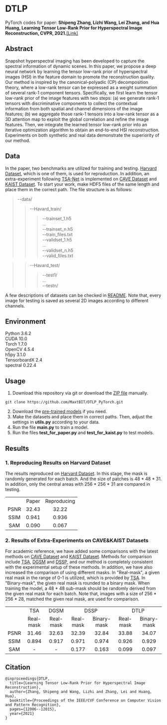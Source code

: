 # DTLP
PyTorch codes for paper: **Shipeng Zhang, Lizhi Wang, Lei Zhang, and Hua Huang, Learning Tensor Low-Rank Prior for Hyperspectral Image Reconstruction, CVPR, 2021.**[[Link]](https://openaccess.thecvf.com/content/CVPR2021/papers/Zhang_Learning_Tensor_Low-Rank_Prior_for_Hyperspectral_Image_Reconstruction_CVPR_2021_paper.pdf)

## Abstract
Snapshot hyperspectral imaging has been developed to capture the spectral information of dynamic scenes. In this paper, we propose a deep neural network by learning the tensor low-rank prior of hyperspectral images (HSI) in the feature domain to promote the reconstruction quality. Our method is inspired by the canonical-polyadic (CP) decomposition theory, where a low-rank tensor can be expressed as a weight summation of several rank-1 component tensors. Specifically, we first learn the tensor low-rank prior of the image features with two steps: (a) we generate rank-1 tensors with discriminative components to collect the contextual information from both spatial and channel dimensions of the image features; (b) we aggregate those rank-1 tensors into a low-rank tensor as a 3D attention map to exploit the global correlation and refine the image features. Then, we integrate the learned tensor low-rank prior into an iterative optimization algorithm to obtain an end-to-end HSI reconstruction. Experiments on both synthetic and real data demonstrate the superiority of our method. 

## Data
In the paper, two benchmarks are utilized for training and testing. [Harvard Dataset](http://vision.seas.harvard.edu/hyperspec/), which is one of them, is used for reproduction. In addition, an extra-experiment following [TSA-Net](https://link.springer.com/chapter/10.1007%2F978-3-030-58592-1_12) is implemented on [CAVE Dataset](https://www1.cs.columbia.edu/CAVE/projects/gap_camera/) and [KAIST Dataset](http://vclab.kaist.ac.kr/siggraphasia2017p1/). To start your work, make HDF5 files of the same length and place them in the correct path. The file structure is as follows:<br/>
>--data/<br/>
>>--Havard_train/<br/>
>>>--trainset_1.h5<br/>
>>>...<br/>
>>>--trainset_n.h5<br/>
>>>--train_files.txt<br/>
>>>--validset_1.h5<br/>
>>>...<br/>
>>>--validset_n.h5<br/>
>>>--valid_files.txt<br/>

>>--Havard_test/<br/>
>>>--test1/<br/>
>>>...<br/>
>>>--testn/<br/>

A few descriptions of datasets can be checked in [README](https://github.com/MaxtBIT/DTLP_PyTorch/blob/main/data/readme.txt). Note that, every image for testing is saved as several 2D images according to different channels.

## Environment
Python 3.6.2<br/>
CUDA 10.0<br/>
Torch 1.7.0<br/>
OpenCV 4.5.4<br/>
h5py 3.1.0<br/>
TensorboardX 2.4<br/>
spectral 0.22.4<br/>

## Usage
1. Download this repository via git or download the [ZIP file](https://github.com/MaxtBIT/DTLP_PyTorch/archive/refs/heads/main.zip) manually.
```
git clone https://github.com/MaxtBIT/DTLP_PyTorch.git
```
2. Download the [pre-trained models](https://drive.google.com/file/d/1Pk0SF6W4pXkLzgU6TCWuXs_5hN387ehM/view?usp=sharing) if you need.
3. Make the datasets and place them in correct paths. Then, adjust the settings in **utils.py** according to your data.
4. Run the file **main.py** to train a model.
5. Run the files **test_for_paper.py** and **test_for_kaist.py** to test models.

## Results
### 1. Reproducing Results on Harvard Dataset
The results reproduced on [Harvard Dataset](http://vision.seas.harvard.edu/hyperspec/). In this stage, the mask is randomly generated for each batch. And the size of patches is 48 * 48 * 31. In addition, only the central areas with 256 * 256 * 31 are compared in testing.
<table align="center">
   <tr align = "center">
      <td></td>
      <td>Paper</td>
      <td>Reproducing</td>
   </tr>
   <tr align = "center">
      <td>PSNR</td>
      <td>32.43</td>
      <td>32.22</td>
   </tr>
   <tr align = "center">
      <td>SSIM</td>
      <td>0.941</td>
      <td>0.936</td>
   </tr>
   <tr align = "center">
      <td>SAM</td>
      <td>0.090</td>
      <td>0.067</td>
   </tr>
</table>

### 2. Results of Extra-Experiments on CAVE&KAIST Datasets
For academic reference, we have added some comparisons with the latest methods on [CAVE Dataset](https://www1.cs.columbia.edu/CAVE/projects/gap_camera/) and [KAIST Dataset](http://vclab.kaist.ac.kr/siggraphasia2017p1/). Methods for comparison include [TSA](https://github.com/mengziyi64/TSA-Net/), [DGSM](https://github.com/TaoHuang95/DGSMP) and [DSSP](https://github.com/wang-lizhi/DSSP), and  our method is completely consistent with the experimental setup of these methods. In addition, we have also increased the comparison of using different masks. In "Real-mask", a given real mask in the range of 0-1 is utilized, which is provided by [TSA](https://github.com/mengziyi64/TSA-Net/tree/master/TSA_Net_realdata/Data). In "Binary-mask", the given real mask is rounded to a binary mask. When training the model, a 48 * 48 sub-mask should be randomly derived from the given real mask for each batch. Note that, images with a size of 256 * 256 * 28, matched the given real mask, are used for comparison.
<table align="center">
   <tr align = "center">
      <td  rowspan="2"></td>
      <td>TSA</td>
      <td>DGSM</td>
      <td colspan="2">DSSP</td>
      <td colspan="2">DTLP</td>
   </tr>
   <tr align = "center">
      <td>Real-mask</td>
      <td>Real-mask</td>
      <td>Real-mask</td>
      <td>Binary-mask</td>
      <td>Real-mask</td>
      <td>Binary-mask</td>
   </tr>
   <tr align = "center">
      <td>PSNR</td>
      <td>31.46</td>
      <td>32.63</td>	
      <td>32.39</td>
      <td>32.84</td>
      <td>33.88</td>
      <td>34.07</td>
   </tr>
   <tr align = "center">
      <td>SSIM</td>
      <td>0.894</td>
      <td>0.917</td>
      <td>0.971</td>
      <td>0.974</td>
      <td>0.926</td>
      <td>0.929</td>
   </tr>
   <tr align = "center">
      <td>SAM</td>
      <td>-</td>
      <td>-</td>
      <td>0.177</td>
      <td>0.163</td>
      <td>0.099</td>
      <td>0.097</td>
   </tr>
</table>

## Citation
```
@inproceedings{DTLP,
  title={Learning Tensor Low-Rank Prior for Hyperspectral Image Reconstruction},
  author={Zhang, Shipeng and Wang, Lizhi and Zhang, Lei and Huang, Hua},
  booktitle={Proceedings of the IEEE/CVF Conference on Computer Vision and Pattern Recognition},
  pages={12006--12015},
  year={2021}
}
```
